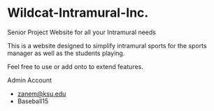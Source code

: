 # Wildcat-Intramural-Inc.
Senior Project Website for all your Intramural needs

This is a website designed to simplify intramural sports for the sports manager as well as the students playing.

Feel free to use or add onto to extend features.

Admin Account
- zanem@ksu.edu
- Baseball15

